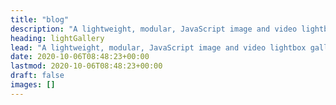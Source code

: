 ```yaml
---
title: "blog"
description: "A lightweight, modular, JavaScript image and video lightbox gallery plugin. Available for React.js, Vue.js, Angular, and TypeScript."
heading: lightGallery
lead: "A lightweight, modular, JavaScript image and video lightbox gallery plugin. Available for React.js, Vue.js, Angular, and TypeScript."
date: 2020-10-06T08:48:23+00:00
lastmod: 2020-10-06T08:48:23+00:00
draft: false
images: []
---
```


